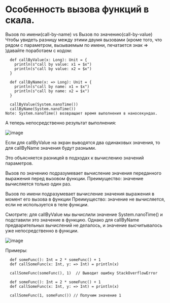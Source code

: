 # Особенность вызова функций в скала.

Вызов по имени(call-by-name) vs Вызов по значению(call-by-value)
Чтобы увидеть разницу между этими двумя вызовами (кроме того, что рядом с параметром, вызываемым по имени, печатается знак => )давайте поработаем с кодом:
```
  def callByValue(x: Long): Unit = {
    println(s"call by value: x1 = $x")
    println(s"call by value: x2 = $x")
  }

  def callByName(x: => Long): Unit = {  
    println(s"call by name: x1 = $x")
    println(s"call by name: x2 = $x")
  }

  callByValue(System.nanoTime())
  callByName(System.nanoTime())
Note: System.nanoTime() возвращает время выполнения в наносекундах.
```
 

А теперь непосредственно результат выполнения:

![image](https://user-images.githubusercontent.com/47192124/169689403-536b5cab-fd0a-4acd-aa1e-453907237942.png)


Если для callByValue на экран выводятся два одинаковых значения, то для callByName значения будут разными.

 

Это объясняется разницей в подходах к вычислению значений параметров.

Вызов по значению подразумевает вычисление значения переданного выражения перед вызовом функции.
          Преимущество: значение вычисляется только один раз.

Вызов по имени подразумевает вычисление значения выражения в момент его вызова в функции
          Преимущество: значение не вычисляется, если не используется в теле функции.

 

Смотрите: для callByValue мы вычислили значение System.nanoTime() и подставили это значение в функцию. Однако для callByName предварительных вычислений не делалось, и значение высчитывалось уже непосредственно в функции.


![image](https://user-images.githubusercontent.com/47192124/169689415-d86d2f56-3ed9-4e3c-b9c4-856070d9f3db.png)

Примеры:
```
  def someFunc(): Int = 2 * someFunc() + 1
  def callSomeFunc(x: Int, y: => Int) = println(x)

  callSomeFunc(someFunc(), 1)  // Выводит ошибку StackOverflowError
```
```
  def someFunc(): Int = 2 * someFunc() + 1
  def callSomeFunc(x: Int, y: => Int) = println(x)

  callSomeFunc(1, someFunc()) // Получим значение 1
```

